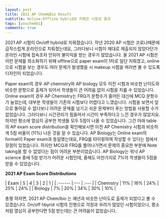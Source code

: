```yaml
---
layout: post
title: 2021 AP Chem&Bio Result 
subtitle: Online-Offline hybrid로 치뤄진 시험의 결과 
tags: [youchembi]
comments: true
---
```


2021 AP 시험이 On/off hybrid로 치뤄졌습니다. 
작년 2020 AP 시험은 코로나때문에 급작스럽게 온라인으로 치뤄졌는데요, 그러다보니 시험이 제대로 제출되지 않았다던가 온라인 시험에 접속조차 안되어 불이익을 받는 경우가 많았습니다. 
올 2021 AP 시험은 이런 문제를 최소화하기 위해 offline으로 paper exam이 1차로 일단 치뤄졌고, online으로 시험을 보는 경우도 여러 문제가 발생했을 시 makeup 시험을 여러번 볼 수 있도록 디자인이 되었습니다. 

Paper exam의 경우 AP chemistry와 AP biology 모두 이전 시험과 비슷한 난이도와 비슷한 문항으로 출제가 되어서 학생들이 큰 어려움 없이 시험을 치룰 수 있었습니다.
Online exam의 경우 AP Chemistry는 FRQ가 문항수가 줄어든 대신에 MCQ 문항수가 늘었는데, 대부분 학생들이 기존의 시험보다 어렵다고 느꼈습니다. 시험을 보면서 앞으로 돌아갈 수 없다보니 어려운 문제를 넘기고 쉬운 문제부터 푸는 방법을 사용할 수가 없었습니다. 그러다보니 시간관리가 힘들어서 시간이 부족하다고 느낀 경우가 많았지요. 하지만 평소에 열심히 공부한 학생들 모두 5점이 나올 수 있었습니다. 그건 아래 table의 AP exam score distribution을 확인해보시면 이전 AP Chemistry 시험과 비슷하게 5점 비율이 (11%) 나온 것을 알 수 있습니다.
AP Biology는 Online exam의 format이 Paper exam과 동일했는데요, FRQ를 타이핑하여 작성할 수 있다는 점에서 장점이 있었습니다. 하지만 MCQ과 FRQ를 풀어나가면서 문제의 중요한 부분에 Note taking을 할 수 없었다는 점이 어려운 부분이었습니다. AP Biology는 워낙 AP science 중에 5점 받기가 어려운 시험인데, 올해도 마찬가지로 7%의 학생들이 5점을 받을 수 있었습니다.


**2021 AP Exam Score Distributions**



| Exam | 5 | 4 | 3 | 2 | 1 |
| :------ |:--- | :--- |
| Chemistry | 11% | 16% | 24% | 25% | 24% |
| Biology | 7% | 20% | 34% | 30% | 10% |


총평 하자면, 2021 AP Chem/bio 는 예년과 비슷한 난이도로 출제가 되었다고 볼 수 있겠습니다.
On/off hbyrid 시험의 진행으로 걱정과 우려가 많았던 시험이었으나, 평소처럼 열심히 공부한다면 5점 받는데는 큰 어려움이 없었습니다.





